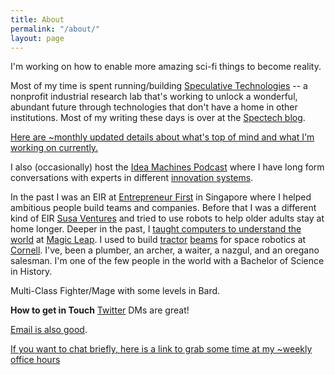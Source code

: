 ```yaml
---
title: About
permalink: "/about/"
layout: page
---
```


I'm working on how to enable more amazing sci-fi things to become reality. 

Most of my time is spent running/building [Speculative Technologies](https://spec.tech) -- a nonprofit industrial research lab that's working to unlock a wonderful, abundant future through technologies that don't have a home in other institutions. Most of my writing these days is over at the [Spectech blog](https://blog.spec.tech).  

[Here are ~monthly updated details about what's top of mind and what I'm working on currently.](https://notes.benjaminreinhardt.com/Top+of+mind)

I also (occasionally) host the [Idea Machines Podcast][ideamachines] where I have long form conversations with experts in different [innovation systems][systems].  

In the past I was an EIR at [Entrepreneur First][EF] in Singapore where I helped ambitious people build teams and companies. Before that I was a different kind of EIR [Susa Ventures][susa] and tried to use robots to help older adults stay at home longer. Deeper in the past, I [taught computers to understand the world][deeplearning] at [Magic Leap][magicleap]. I used to build [tractor][tractor] [beams][beams] for space robotics at [Cornell][lab]. I've, been a plumber, an archer, a waiter, a nazgul, and an oregano salesman. I'm one of the few people in the world with a Bachelor of Science in History.

Multi-Class Fighter/Mage with some levels in Bard.

**How to get in Touch**
[Twitter](http://www.twitter.com/ben_reinhardt) DMs are great!

[Email is also good](mailto:ben@benjaminreinhardt.com).

[If you want to chat briefly, here is a link to grab some time at my ~weekly office hours](https://calendly.com/bzreinhardt/15min)


[systems]:https://en.wikipedia.org/wiki/Innovation_system
[ideamachines]:http://www.ideamachinespodcast.com
[ef]:http://www.joinef.com
[fern]:http://www.carebyfern.com
[lab]:http://www.spacecraftresearch.com/
[cal]:/calendar/
[projects]:/projects
[resume]:/pages/bzr_resume.pdf
[tractor]: https://www.youtube.com/watch?v=Y-FXqIcmVHc
[beams]: https://www.youtube.com/watch?v=8lF_H1IqPiU
[lab]:http://www.spacecraftresearch.com/
[projects]:/projects
[resume]:/pages/bzr_resume.pdf
[tractor]: https://www.youtube.com/watch?v=Y-FXqIcmVHc
[beams]: https://www.youtube.com/watch?v=8lF_H1IqPiU
[magicleap]: http://www.magicleap.com
[deeplearning]:https://en.wikipedia.org/wiki/Deep_learning
[susa]:http://susaventures.com/

